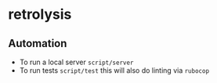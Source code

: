 # retrolysis

## Automation
* To run a local server `script/server`
* To run tests `script/test` this will also do linting via `rubocop`

